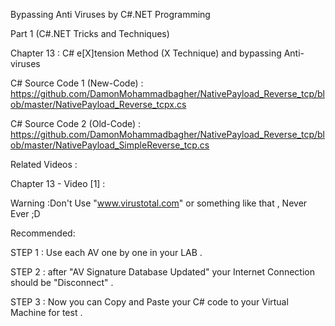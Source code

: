 Bypassing Anti Viruses by C#.NET Programming

Part 1 (C#.NET Tricks and Techniques)

Chapter 13 : C# e[X]tension Method (X Technique) and bypassing Anti-viruses 

C# Source Code 1 (New-Code) : https://github.com/DamonMohammadbagher/NativePayload_Reverse_tcp/blob/master/NativePayload_Reverse_tcpx.cs

C# Source Code 2 (Old-Code) : https://github.com/DamonMohammadbagher/NativePayload_Reverse_tcp/blob/master/NativePayload_SimpleReverse_tcp.cs

Related Videos :

Chapter 13 - Video [1] :

Warning :Don't Use "www.virustotal.com" or something like that , Never Ever ;D

Recommended:

STEP 1 : Use each AV one by one in your LAB .

STEP 2 : after "AV Signature Database Updated" your Internet Connection should be "Disconnect" .

STEP 3 : Now you can Copy and Paste your C# code to your Virtual Machine for test .
